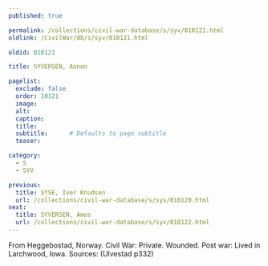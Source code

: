 ```yaml
---
published: true

permalink: /collections/civil-war-database/s/syv/010121.html
oldlink: /CivilWar/db/s/syv/010121.html

oldid: 010121

title: SYVERSEN, Aanon

pagelist:
  exclude: false
  order: 10121
  image: 
  alt:
  caption:
  title:
  subtitle:      # Defaults to page subtitle
  teaser:

category: 
  - S 
  - SYV

previous:
  title: SYSE, Iver Knudsen
  url: /collections/civil-war-database/s/sys/010120.html  
next:
  title: SYVERSEN, Amos
  url: /collections/civil-war-database/s/syv/010122.html   
---
```

From Heggebostad, Norway. Civil War: Private. Wounded. Post war: Lived in Larchwood, Iowa. Sources: (Ulvestad p332)